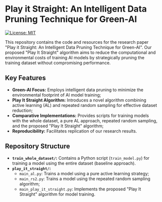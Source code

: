 # Play it Straight: An Intelligent Data Pruning Technique for Green-AI

[![License: MIT](https://img.shields.io/badge/License-MIT-yellow.svg)](https://opensource.org/licenses/MIT)

This repository contains the code and resources for the research paper "Play it Straight: An Intelligent Data Pruning Technique for Green-AI". Our proposed "Play It Straight" algorithm aims to reduce the computational and environmental costs of training AI models by strategically pruning the training dataset without compromising performance.

## Key Features

* **Green-AI Focus:** Employs intelligent data pruning to minimize the environmental footprint of AI model training;
* **Play It Straight Algorithm:** Introduces a novel algorithm combining active learning (AL) and repeated random sampling for effective dataset reduction;
* **Comparative Implementations:** Provides scripts for training models with the whole dataset, a pure AL approach, repeated random sampling, and the proposed "Play It Straight" algorithm;
* **Reproducibility:** Facilitates replication of our research results.

## Repository Structure

* **`train_whole_dataset/`:** Contains a Python script (`train_model.py`) for training a model using the entire dataset (baseline approach).
* **`play_it_straight/`:**
    * `main_al.py`: Trains a model using a pure active learning strategy;
    * `main_rs2.py`: Trains a model using the repeated random sampling algorithm;
    * `main_play_it_straight.py`: Implements the proposed "Play It Straight" algorithm for model training.
